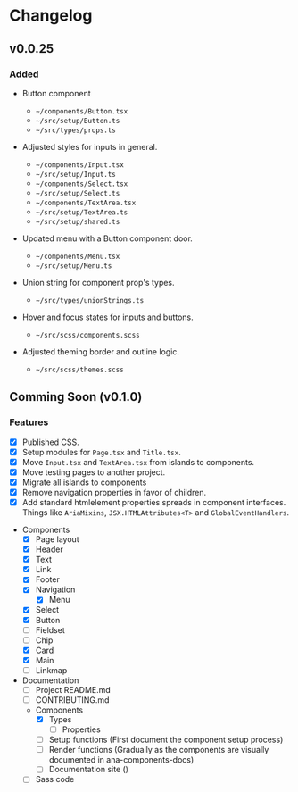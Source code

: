 # Changelog

## v0.0.25

### Added

- Button component
  - `~/components/Button.tsx`
  - `~/src/setup/Button.ts`
  - `~/src/types/props.ts`

- Adjusted styles for inputs in general.
  - `~/components/Input.tsx`
  - `~/src/setup/Input.ts`
  - `~/components/Select.tsx`
  - `~/src/setup/Select.ts`
  - `~/components/TextArea.tsx`
  - `~/src/setup/TextArea.ts`
  - `~/src/setup/shared.ts`

- Updated menu with a Button component door.
  - `~/components/Menu.tsx`
  - `~/src/setup/Menu.ts`

- Union string for component prop's types.
  - `~/src/types/unionStrings.ts`

- Hover and focus states for inputs and buttons.
  - `~/src/scss/components.scss`

- Adjusted theming border and outline logic.
  - `~/src/scss/themes.scss`

## Comming Soon (v0.1.0)

### Features

- [x] Published CSS.
- [x] Setup modules for `Page.tsx` and `Title.tsx`.
- [x] Move `Input.tsx` and `TextArea.tsx` from islands to components.
- [x] Move testing pages to another project.
- [x] Migrate all islands to components
- [x] Remove navigation properties in favor of children.
- [x] Add standard htmlelement properties spreads in component interfaces. Things like `AriaMixins`, `JSX.HTMLAttributes<T>` and `GlobalEventHandlers`.

- Components
  - [x] Page layout
  - [x] Header
  - [x] Text
  - [x] Link
  - [x] Footer
  - [x] Navigation
    - [x] Menu
  - [x] Select
  - [x] Button
  - [ ] Fieldset
  - [ ] Chip
  - [x] Card
  - [x] Main
  - [ ] Linkmap

- Documentation
  - [ ] Project README.md
  - [ ] CONTRIBUTING.md
  - Components
    - [x] Types
      - [ ] Properties
    - [ ] Setup functions (First document the component setup process)
    - [ ] Render functions (Gradually as the components are visually documented in ana-components-docs)
    - [ ] Documentation site ()
  - [ ] Sass code
